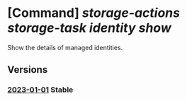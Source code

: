 # [Command] _storage-actions storage-task identity show_

Show the details of managed identities.

## Versions

### [2023-01-01](/Resources/mgmt-plane/L3N1YnNjcmlwdGlvbnMve30vcmVzb3VyY2Vncm91cHMve30vcHJvdmlkZXJzL21pY3Jvc29mdC5zdG9yYWdlYWN0aW9ucy9zdG9yYWdldGFza3Mve30=/2023-01-01.xml) **Stable**

<!-- mgmt-plane /subscriptions/{}/resourcegroups/{}/providers/microsoft.storageactions/storagetasks/{} 2023-01-01 identity -->
